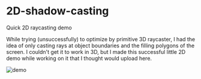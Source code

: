# 2D-shadow-casting
Quick 2D raycasting demo

While trying (unsuccessfully) to optimize by primitive 3D raycaster, I had the idea of only casting rays at object boundaries and the filling polygons of the screen. I couldn't get it to work in 3D, but I made this successful little 2D demo while working on it that I thought would upload here.

![demo](demo.gif)
